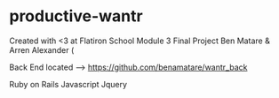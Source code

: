 # productive-wantr

Created with <3 at Flatiron School
Module 3 Final Project
Ben Matare & Arren Alexander (

Back End located --> https://github.com/benamatare/wantr_back

Ruby on Rails
Javascript
Jquery
